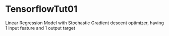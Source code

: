 # TensorflowTut01
Linear Regression Model with Stochastic Gradient descent optimizer, having 1 input feature and 1 output target

